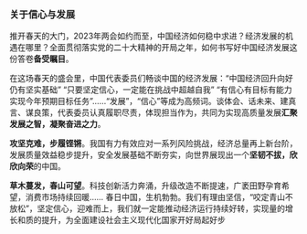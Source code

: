 ### 关于信心与发展
推开春天的大门，2023年两会如约而至，中国经济如何稳中求进？经济发展的机遇在哪里？全面贯彻落实党的二十大精神的开局之年，如何书写好中国经济发展这份答卷**备受瞩目**。
  
在这场春天的盛会里，中国代表委员们畅谈中国的经济发展：“中国经济回升向好仍有坚实基础” “只要坚定信心，一定能在挑战中超越自我” “有信心有目标有能力实现今年预期目标任务”……“发展”，“信心”等成为高频词。谈体会、话未来、建真言、谋良策，代表委员认真履职尽责，体现担当作为，共同为实现高质量发展**汇聚发展之智，凝聚奋进之力**。

**攻坚克难，步履铿锵**。我国有力有效应对一系列风险挑战，经济总量再上新台阶，发展质量效益稳步提升，安全发展基础不断夯实，向世界展现出一个**坚韧不拔，欣欣向荣**的中国。

**草木蔓发，春山可望**。科技创新活力奔涌，升级改造不断提速，广袤田野孕育希望，消费市场持续回暖…… 春日中国，生机勃勃。我们有理由坚信，“咬定青山不放松”，坚定信心，迎难而上，我们就一定能推动经济运行持续好转，实现量的增长和质的提升，为全面建设社会主义现代化国家开好局起好步
 
 
